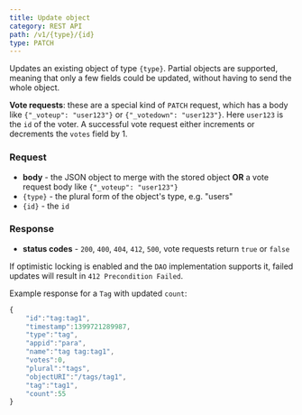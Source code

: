 ```yaml
---
title: Update object
category: REST API
path: /v1/{type}/{id}
type: PATCH
---
```


Updates an existing object of type `{type}`. Partial objects are supported, meaning that only a few fields could be
updated, without having to send the whole object.

**Vote requests**: these are a special kind of `PATCH` request, which has a body like `{"_voteup": "user123"}` or
`{"_votedown": "user123"}`. Here `user123` is the `id` of the voter. A successful vote request either increments or
decrements the `votes` field by 1.

### Request

- **body** - the JSON object to merge with the stored object **OR** a vote request body like `{"_voteup": "user123"}`
- `{type}` - the plural form of the object's type, e.g. "users"
- `{id}` - the `id`

### Response

- **status codes** - `200`, `400`, `404`, `412`, `500`, vote requests return `true` or `false`

If optimistic locking is enabled and the `DAO` implementation supports it, failed updates will result in
`412 Precondition Failed`.

Example response for a `Tag` with updated `count`:

```js
{
	"id":"tag:tag1",
	"timestamp":1399721289987,
	"type":"tag",
	"appid":"para",
	"name":"tag tag:tag1",
	"votes":0,
	"plural":"tags",
	"objectURI":"/tags/tag1",
	"tag":"tag1",
	"count":55
}
```